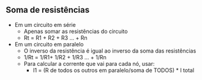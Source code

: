 ## Soma de resistências
- Em um circuito em série
  - Apenas somar as resistências do circuito
  - Rt = R1 + R2 + R3 ... + Rn 
- Em um circuito em paralelo
  - O inverso da resistência é igual ao inverso da soma das resistências
  - 1/Rt = 1/R1+ 1/R2 + 1/R3 ... + 1/Rn
  - Para calcular a corrente que vai para cada nó, usar:
    - I1 = (R de todos os outros em paralelo/soma de TODOS) * I total